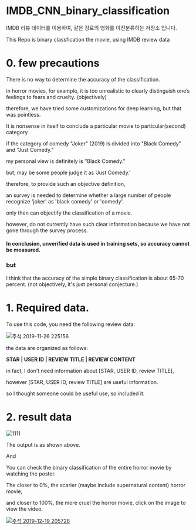 # IMDB_CNN_binary_classification
IMDB 리뷰 데이터를 이용하여, 같은 장르의 영화를 이진분류하는 저장소 입니다.

This Repo is binary classfication the movie, using IMDB review data




# 0. few precautions

There is no way to determine the accuracy of the classification.

in horror movies, for example, it is too unrealistic to clearly distinguish one’s feelings to fears and cruelty. (objectively)

therefore, we have tried some customizations for deep learning, but that was pointless.


It is nonsense in itself to conclude a particular movie to particular(second) category

if the category of comedy "Joker" (2019) is divided into "Black Comedy" and "Just Comedy."

my personal view is definitely is "Black Comedy."

but, may be some people judge it as 'Just Comedy.'

therefore, to provide such an objective definition, 

an survey is needed to determine whether a large number of people recognize 'joker' as 'black comedy' or 'comedy'.

only then can objectify the classification of a movie.

however, do not currently have such clear information because we have not gone through the survey process.

#### In conclusion, unverified data is used in training sets, so accuracy cannot be measured.



### but

I think that the accuracy of the simple binary classification is about 65-70 percent. (not objectively, it's just personal conjecture.) 





# 1. Required data.

To use this code, you need the following review data:

![주석 2019-11-26 225156](https://user-images.githubusercontent.com/16573620/69639298-9a223900-109f-11ea-8bc2-7f8745bdae37.png)

the data are organized as follows:

**STAR | USER ID | REVIEW TITLE | REVIEW CONTENT**

in fact, I don't need information about [STAR, USER ID, review TITLE], 

however [STAR, USER ID, review TITLE] are useful information.

so I thought someone could be useful use, so included it.



# 2. result data

![1111](https://user-images.githubusercontent.com/16573620/71164302-1e786e00-2292-11ea-81d8-c8fc3cf3cd5d.png)

The output is as shown above.

And

You can check the binary classification of the entire horror movie by watching the poster.

The closer to 0%, the scarier (maybe include supernatural content) horror movie,

and closer to 100%, the more cruel the horror movie, click on the image to view the video.

[![주석 2019-12-19 205728](https://user-images.githubusercontent.com/16573620/71173636-951f6680-22a6-11ea-9563-c9056fe3dede.png)](https://www.youtube.com/watch?v=OTeKfsTBfqg)

